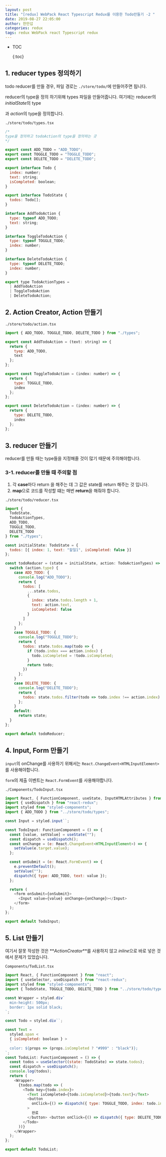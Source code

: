 ```yaml
---
layout: post
title: "[redux] WebPack React Typescript Redux를 이용한 Todo만들기 -2 "
date: 2019-08-27 22:05:00
author: 한만섭
categories: redux
tags: redux WebPack react Typescript redux
---
```


- TOC
  
  {:toc}

## 1. reducer types 정의하기

todo reducer를 만들 경우, 파일 경로는 `./store/todo/`에 만들어주면 됩니다.

reducer의 type을 정의 하기위해 types 파일을 만들어줍니다. 여기에는 reducer의 *initialState*의 type

과 *action*의 type을 정의합니다.

`./store/todo/types.tsx`

```js
/*
type을 정의하고 todoAction의 type을 정의하는 곳  
*/

export const ADD_TODO = "ADD_TODO";
export const TOGGLE_TODO = "TOGGLE_TODO";
export const DELETE_TODO = "DELETE_TODO";

export interface Todo {
  index: number;
  text: string;
  isCompleted: boolean;
}

export interface TodoState {
  todos: Todo[];
}

interface AddTodoAction {
  type: typeof ADD_TODO;
  text: string;
}

interface ToggleTodoAction {
  type: typeof TOGGLE_TODO;
  index: number;
}

interface DeleteTodoAction {
  type: typeof DELETE_TODO;
  index: number;
}

export type TodoActionTypes =
  | AddTodoAction
  | ToggleTodoAction
  | DeleteTodoAction;
```

## 2. Action Creator, Action 만들기

`./store/todo/action.tsx`

```js
import { ADD_TODO, TOGGLE_TODO, DELETE_TODO } from "./types";

export const AddTodoAction = (text: string) => {
  return {
    tyep: ADD_TODO,
    text
  };
};

export const ToggleTodoAction = (index: number) => {
  return {
    type: TOGGLE_TODO,
    index
  };
};

export const DeleteTodoAction = (index: number) => {
  return {
    type: DELETE_TODO,
    index
  };
};
```

## 3. reducer 만들기

reducer를 만들 때는 type들을 지정해줄 것이 많기 때문에 주의해야합니다.

### 3-1. reducer를 만들 때 주의할 점

1.  각 **case**마다 return 을 해주는 데 그 값은 state를 return 해주는 것 입니다.
2.  **map**으로 코드를 작성할 떄는 매번 **return**을 해줘야 합니다.

`./store/todo/reducer.tsx`

```js
import {
  TodoState,
  TodoActionTypes,
  ADD_TODO,
  TOGGLE_TODO,
  DELETE_TODO
} from "./types";

const initialState: TodoState = {
  todos: [{ index: 1, text: "할일1", isCompleted: false }]
};

const todoReducer = (state = initialState, action: TodoActionTypes) => {
  switch (action.type) {
    case ADD_TODO: {
      console.log("ADD_TODO");
      return {
        todos: [
          ...state.todos,
          {
            index: state.todos.length + 1,
            text: action.text,
            isCompleted: false
          }
        ]
      };
    }
    case TOGGLE_TODO: {
      console.log("TOGGLE_TODO");
      return {
        todos: state.todos.map(todo => {
          if (todo.index === action.index) {
            todo.isCompleted = !todo.isCompleted;
          }
          return todo;
        })
      };
    }
    case DELETE_TODO: {
      console.log("DELETE_TODO");
      return {
        todos: state.todos.filter(todo => todo.index !== action.index)
      };
    }
    default:
      return state;
  }
};

export default todoReducer;
```



<script async src="https://pagead2.googlesyndication.com/pagead/js/adsbygoogle.js"></script>
<ins class="adsbygoogle"
     style="display:block; text-align:center;"
     data-ad-layout="in-article"
     data-ad-format="fluid"
     data-ad-client="ca-pub-4877378276818686"
     data-ad-slot="4307878116"></ins>
<script>
     (adsbygoogle = window.adsbygoogle || []).push({});
</script>





## 4. Input, Form 만들기

`input`의 onChange를 사용하기 위해서는 `React.ChangeEvent<HTMLInputElement>`를 사용해야합니다.

`form`의 제출 이벤트는 `React.FormEvent`를 사용해야합니다.

`./Components/TodoInput.tsx`

```js
import React, { FunctionComponent, useState, InputHTMLAttributes } from "react";
import { useDispatch } from "react-redux";
import styled from "styled-components";
import { ADD_TODO } from "../store/todo/types";

const Input = styled.input``;

const TodoInput: FunctionComponent = () => {
  const [value, setValue] = useState("");
  const dispatch = useDispatch();
  const onChange = (e: React.ChangeEvent<HTMLInputElement>) => {
    setValue(e.target.value);
  };

  const onSubmit = (e: React.FormEvent) => {
    e.preventDefault();
    setValue("");
    dispatch({ type: ADD_TODO, text: value });
  };

  return (
    <form onSubmit={onSubmit}>
      <Input value={value} onChange={onChange}></Input>
    </form>
  );
};

export default TodoInput;
```

## 5. List 만들기

여기서 잘못 작성한 것은 **_ActionCreator_**를 사용하지 않고 *inline*으로 바로 넣은 것에서 문제가 있었습니다.

`Components/TodList.tsx`

```js
import React, { FunctionComponent } from "react";
import { useSelector, useDispatch } from "react-redux";
import styled from "styled-components";
import { TodoState, TOGGLE_TODO, DELETE_TODO } from "../store/todo/types";

const Wrapper = styled.div`
  min-height: 500px;
  border: 1px solid black;
`;

const Todo = styled.div``;

const Text =
  styled.span <
  { isCompleted: boolean } >
  `
  color: ${props => (props.isCompleted ? "#999" : "black")};
`;
const TodoList: FunctionComponent = () => {
  const todos = useSelector((state: TodoState) => state.todos);
  const dispatch = useDispatch();
  console.log(todos);
  return (
    <Wrapper>
      {todos.map(todo => (
        <Todo key={todo.index}>
          <Text isCompleted={todo.isCompleted}>{todo.text}</Text>
          <button
            onClick={() => dispatch({ type: TOGGLE_TODO, index: todo.index })}
          >
            완료
          </button> <button onClick={() => dispatch({ type: DELETE_TODO, index: todo.index })}>삭제</button>
        </Todo>
      ))}
    </Wrapper>
  );
};

export default TodoList;
```
